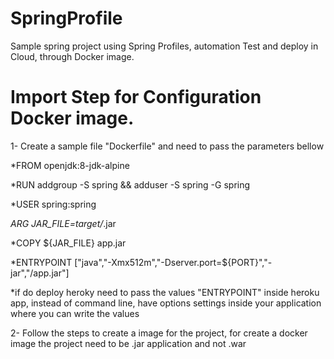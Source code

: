 # SpringProfile
Sample spring project using Spring Profiles, automation Test and deploy in Cloud, through Docker image. 

# Import Step for Configuration Docker image. 

1- Create a sample file "Dockerfile" and need to pass the parameters bellow

*FROM openjdk:8-jdk-alpine

*RUN addgroup -S spring && adduser -S spring -G spring

*USER spring:spring

*ARG JAR_FILE=target/*.jar

*COPY ${JAR_FILE} app.jar

*ENTRYPOINT ["java","-Xmx512m","-Dserver.port=${PORT}","-jar","/app.jar"]

*if do deploy heroky need to pass the values "ENTRYPOINT" inside heroku app, instead of command line, have options settings inside your application where you can write the values

2- Follow the steps to create a image for the project, for create a docker image the project need to be .jar application and not .war 
